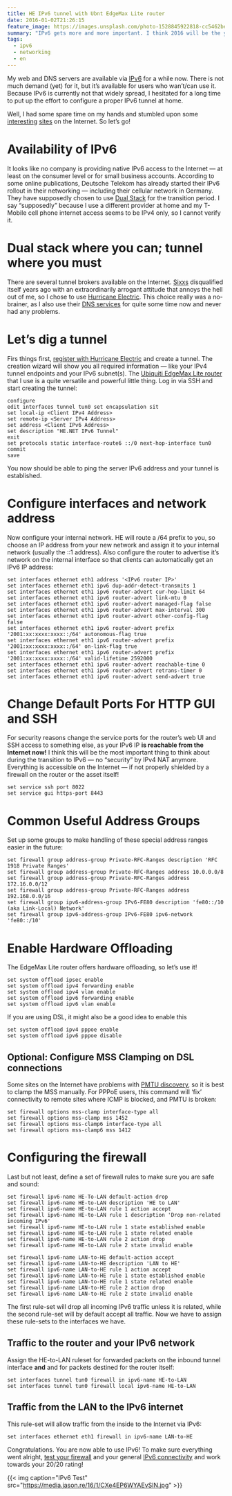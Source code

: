 ```yaml
---
title: HE IPv6 tunnel with Ubnt EdgeMax Lite router
date: 2016-01-02T21:26:15
feature_image: https://images.unsplash.com/photo-1528845922818-cc5462be9a63?ixlib=rb-0.3.5&q=80&fm=jpg&crop=entropy&cs=tinysrgb&w=1080&fit=max&ixid=eyJhcHBfaWQiOjExNzczfQ&s=070a3027c856334de5b5432d83226cc7
summary: "IPv6 gets more and more important. I think 2016 will be the year when it get’s adopted on a large scale and will finally start to be mandatory with every new Internet connection — at least in a Dual Stack configuration."
tags:
  - ipv6
  - networking
  - en
---
```


My web and DNS servers are available via [IPv6](https://en.wikipedia.org/wiki/IPv6) for a while now. There is not much demand (yet) for it, but it’s available for users who wan’t/can use it. Because IPv6 is currently not that widely spread, I hesitated for a long time to put up the effort to configure a proper IPv6 tunnel at home.

Well, I had some spare time on my hands and stumbled upon some [interesting](https://www.reddit.com/r/Ubiquiti/comments/33zkhu/useful_edgerouter_cli_commands_settings/) [sites](https://community.ubnt.com/t5/EdgeMAX/tunnelbroker-hurricane-electric-IPV6-tunnel-config-question/m-p/424813#M6390) on the Internet. So let’s go!

# Availability of IPv6

It looks like no company is providing native IPv6 access to the Internet — at least on the consumer level or for small business accounts. According to some online publications, Deutsche Telekom has already started their IPv6 rollout in their networking — including their cellular network in Germany. They have supposedly chosen to use [Dual Stack](https://en.wikipedia.org/wiki/IPv6#Dual_IP_stack_implementation) for the transition period. I say “supposedly” because I use a different provider at home and my T-Mobile cell phone internet access seems to be IPv4 only, so I cannot verify it.

# Dual stack where you can; tunnel where you must

There are several tunnel brokers available on the Internet. [Sixxs](https://www.sixxs.net/) disqualified itself years ago with an extraordinarily arrogant attitude that annoys the hell out of me, so I chose to use [Hurricane Electric](https://www.tunnelbroker.net/). This choice really was a no-brainer, as I also use their [DNS services](https://dns.he.net/) for quite some time now and never had any problems.

# Let’s dig a tunnel

Firs things first, [register with Hurricane Electric](https://www.tunnelbroker.net/register.php) and create a tunnel. The creation wizard will show you all required information — like your IPv4 tunnel endpoints and your IPv6 subnet(s). The [Ubiquiti EdgeMax Lite router](https://www.ubnt.com/edgemax/edgerouter-lite/) that I use is a quite versatile and powerful little thing. Log in via SSH and start creating the tunnel:

``` shell
configure
edit interfaces tunnel tun0 set encapsulation sit
set local-ip <Client IPv4 Address>
set remote-ip <Server IPv4 Address>
set address <Client IPv6 Address>
set description "HE.NET IPv6 Tunnel"
exit 
set protocols static interface-route6 ::/0 next-hop-interface tun0
commit
save
```

You now should be able to ping the server IPv6 address and your tunnel is established.

# Configure interfaces and network address

Now configure your internal network. HE will route a /64 prefix to you, so choose an IP address from your new network and assign it to your internal network (usually the ::1 address). Also configure the router to advertise it’s network on the internal interface so that clients can automatically get an IPv6 IP address:

``` shell
set interfaces ethernet eth1 address '<IPv6 router IP>'
set interfaces ethernet eth1 ipv6 dup-addr-detect-transmits 1
set interfaces ethernet eth1 ipv6 router-advert cur-hop-limit 64
set interfaces ethernet eth1 ipv6 router-advert link-mtu 0
set interfaces ethernet eth1 ipv6 router-advert managed-flag false
set interfaces ethernet eth1 ipv6 router-advert max-interval 300
set interfaces ethernet eth1 ipv6 router-advert other-config-flag false
set interfaces ethernet eth1 ipv6 router-advert prefix '2001:xx:xxxx:xxxx::/64' autonomous-flag true
set interfaces ethernet eth1 ipv6 router-advert prefix '2001:xx:xxxx:xxxx::/64' on-link-flag true
set interfaces ethernet eth1 ipv6 router-advert prefix '2001:xx:xxxx:xxxx::/64' valid-lifetime 2592000
set interfaces ethernet eth1 ipv6 router-advert reachable-time 0
set interfaces ethernet eth1 ipv6 router-advert retrans-timer 0
set interfaces ethernet eth1 ipv6 router-advert send-advert true
```

# Change Default Ports For HTTP GUI and SSH

For security reasons change the service ports for the router’s web UI and SSH access to something else, as your IPv6 IP **is reachable from the Internet now!** I think this will be the most important thing to think about during the transition to IPv6 — no “security” by IPv4 NAT anymore. Everything is accessible on the Internet — if not properly shielded by a firewall on the router or the asset itself!

``` shell
set service ssh port 8022
set service gui https-port 8443
```

# Common Useful Address Groups

Set up some groups to make handling of these special address ranges easier in the future:

``` shell
set firewall group address-group Private-RFC-Ranges description 'RFC 1918 Private Ranges'
set firewall group address-group Private-RFC-Ranges address 10.0.0.0/8
set firewall group address-group Private-RFC-Ranges address 172.16.0.0/12
set firewall group address-group Private-RFC-Ranges address 192.168.0.0/16
set firewall group ipv6-address-group IPv6-FE80 description 'fe80::/10 (aka Link-Local) Network'
set firewall group ipv6-address-group IPv6-FE80 ipv6-network 'fe80::/10'
```

# Enable Hardware Offloading

The EdgeMax Lite router offers hardware offloading, so let’s use it!

``` shell
set system offload ipsec enable
set system offload ipv4 forwarding enable
set system offload ipv4 vlan enable
set system offload ipv6 forwarding enable
set system offload ipv6 vlan enable
```

If you are using DSL, it might also be a good idea to enable this

``` shell
set system offload ipv4 pppoe enable
set system offload ipv6 pppoe disable
```

## Optional: Configure MSS Clamping on DSL connections

Some sites on the Internet have problems with [PMTU discovery](https://en.wikipedia.org/wiki/Path_MTU_Discovery), so it is best to clamp the MSS manually. For PPPoE users, this command will ‘fix’ connectivity to remote sites where ICMP is blocked, and PMTU is broken:

``` shell
set firewall options mss-clamp interface-type all
set firewall options mss-clamp mss 1452
set firewall options mss-clamp6 interface-type all
set firewall options mss-clamp6 mss 1412
```

# Configuring the firewall

Last but not least, define a set of firewall rules to make sure you are safe and sound:

``` shell
set firewall ipv6-name HE-To-LAN default-action drop
set firewall ipv6-name HE-to-LAN description 'HE to LAN'
set firewall ipv6-name HE-to-LAN rule 1 action accept
set firewall ipv6-name HE-to-LAN rule 1 description 'Drop non-related incoming IPv6'
set firewall ipv6-name HE-to-LAN rule 1 state established enable
set firewall ipv6-name HE-to-LAN rule 1 state related enable
set firewall ipv6-name HE-to-LAN rule 2 action drop
set firewall ipv6-name HE-to-LAN rule 2 state invalid enable

set firewall ipv6-name LAN-to-HE default-action accept
set firewall ipv6-name LAN-to-HE description 'LAN to HE'
set firewall ipv6-name LAN-to-HE rule 1 action accept
set firewall ipv6-name LAN-to-HE rule 1 state established enable
set firewall ipv6-name LAN-to-HE rule 1 state related enable
set firewall ipv6-name LAN-to-HE rule 2 action drop
set firewall ipv6-name LAN-to-HE rule 2 state invalid enable
```

The first rule-set will drop all incoming IPv6 traffic unless it is related, while the second rule-set will by default accept all traffic. Now we have to assign these rule-sets to the interfaces we have.

## Traffic to the router and your IPv6 network

Assign the HE-to-LAN ruleset for forwarded packets on the inbound tunnel interface **and** and for packets destined for the router itself:

``` shell
set interfaces tunnel tun0 firewall in ipv6-name HE-to-LAN
set interfaces tunnel tun0 firewall local ipv6-name HE-to-LAN
```

## Traffic from the LAN to the IPv6 internet

This rule-set will allow traffic from the inside to the Internet via IPv6:

``` shell
set interfaces ethernet eth1 firewall in ipv6-name LAN-to-HE
```

Congratulations. You are now able to use IPv6! To make sure everything went alright, [test your firewall](http://www.ipv6scanner.com/cgi-bin/main.py) and your general [IPv6 connectivity](http://ipv6-test.com/) and work towards your 20/20 rating!

{{< img caption="IPv6 Test" src="https://media.jason.re/16/1/CXe4EP6WYAEvSlN.jpg" >}}
